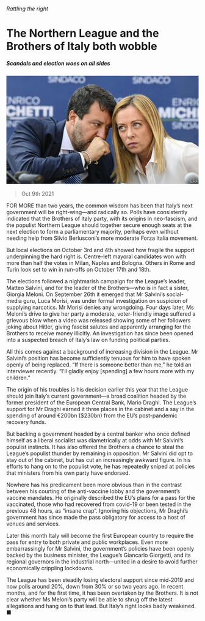 ###### Rattling the right

# The Northern League and the Brothers of Italy both wobble 

##### Scandals and election woes on all sides 

![image](images/20211009_eup501.jpg) 

> Oct 9th 2021 

FOR MORE than two years, the common wisdom has been that Italy’s next government will be right-wing—and radically so. Polls have consistently indicated that the Brothers of Italy party, with its origins in neo-fascism, and the populist Northern League should together secure enough seats at the next election to form a parliamentary majority, perhaps even without needing help from Silvio Berlusconi’s more moderate Forza Italia movement.

But local elections on October 3rd and 4th showed how fragile the support underpinning the hard right is. Centre-left mayoral candidates won with more than half the votes in Milan, Naples and Bologna. Others in Rome and Turin look set to win in run-offs on October 17th and 18th.


The elections followed a nightmarish campaign for the League’s leader, Matteo Salvini, and for the leader of the Brothers—who is in fact a sister, Giorgia Meloni. On September 26th it emerged that Mr Salvini’s social-media guru, Luca Morisi, was under formal investigation on suspicion of supplying narcotics. Mr Morisi denies any wrongdoing. Four days later, Ms Meloni’s drive to give her party a moderate, voter-friendly image suffered a grievous blow when a video was released showing some of her followers joking about Hitler, giving fascist salutes and apparently arranging for the Brothers to receive money illicitly. An investigation has since been opened into a suspected breach of Italy’s law on funding political parties.

All this comes against a background of increasing division in the League. Mr Salvini’s position has become sufficiently tenuous for him to have spoken openly of being replaced. “If there is someone better than me,” he told an interviewer recently. “I’ll gladly enjoy [spending] a few hours more with my children.”

The origin of his troubles is his decision earlier this year that the League should join Italy’s current government—a broad coalition headed by the former president of the European Central Bank, Mario Draghi. The League’s support for Mr Draghi earned it three places in the cabinet and a say in the spending of around €200bn ($230bn) from the EU’s post-pandemic recovery funds.

But backing a government headed by a central banker who once defined himself as a liberal socialist was diametrically at odds with Mr Salvini’s populist instincts. It has also offered the Brothers a chance to steal the League’s populist thunder by remaining in opposition. Mr Salvini did opt to stay out of the cabinet, but has cut an increasingly awkward figure. In his efforts to hang on to the populist vote, he has repeatedly sniped at policies that ministers from his own party have endorsed.

Nowhere has his predicament been more obvious than in the contrast between his courting of the anti-vaccine lobby and the government’s vaccine mandates. He originally described the EU’s plans for a pass for the vaccinated, those who had recovered from covid-19 or been tested in the previous 48 hours, as “insane crap”. Ignoring his objections, Mr Draghi’s government has since made the pass obligatory for access to a host of venues and services.

Later this month Italy will become the first European country to require the pass for entry to both private and public workplaces. Even more embarrassingly for Mr Salvini, the government’s policies have been openly backed by the business minister, the League’s Giancarlo Giorgetti, and its regional governors in the industrial north—united in a desire to avoid further economically crippling lockdowns.

The League has been steadily losing electoral support since mid-2019 and now polls around 20%, down from 30% or so two years ago. In recent months, and for the first time, it has been overtaken by the Brothers. It is not clear whether Ms Meloni’s party will be able to shrug off the latest allegations and hang on to that lead. But Italy’s right looks badly weakened. ■

